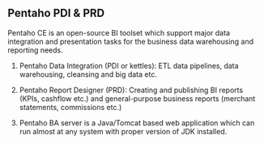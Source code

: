 ## Pentaho PDI & PRD ##

Pentaho CE is an open-source BI toolset which support major data integration and
presentation tasks for the business data warehousing and reporting needs.

1. Pentaho Data Integration (PDI or kettles):
 ETL data pipelines, data warehousing, cleansing and big data etc. 

2. Pentaho Report Designer (PRD):
 Creating and publishing BI reports (KPIs, cashflow etc.) and general-purpose business reports 
 (merchant statements, commissions etc.)

3. Pentaho BA server is a Java/Tomcat based web application which can run almost at any
system with proper version of JDK installed. 

